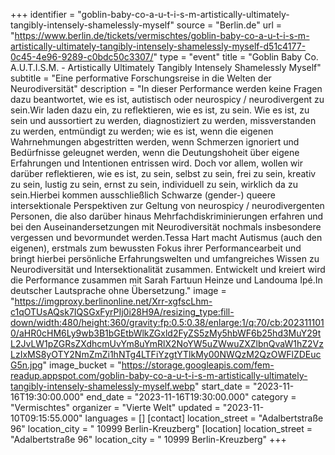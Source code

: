 +++
identifier = "goblin-baby-co-a-u-t-i-s-m-artistically-ultimately-tangibly-intensely-shamelessly-myself"
source = "Berlin.de"
url = "https://www.berlin.de/tickets/vermischtes/goblin-baby-co-a-u-t-i-s-m-artistically-ultimately-tangibly-intensely-shamelessly-myself-d51c4177-0c45-4e96-9289-c0bdc50c3307/"
type = "event"
title = "Goblin Baby Co. A.U.T.I.S.M. - Artistically Ultimately Tangibly Intensely Shamelessly Myself"
subtitle = "Eine performative Forschungsreise in die Welten der Neurodiversität"
description = "In dieser Performance werden keine Fragen dazu beantwortet, wie es ist, autistisch oder neurospicy / neurodivergent zu sein.Wir laden dazu ein, zu reflektieren, wie es ist, zu sein. Wie es ist, zu sein und aussortiert zu werden, diagnostiziert zu werden, missverstanden zu werden, entmündigt zu werden; wie es ist, wenn die eigenen Wahrnehmungen abgestritten werden, wenn Schmerzen ignoriert und Bedürfnisse geleugnet werden, wenn die Deutungshoheit über eigene Erfahrungen und Intentionen entrissen wird. Doch vor allem, wollen wir darüber reflektieren, wie es ist, zu sein, selbst zu sein, frei zu sein, kreativ zu sein, lustig zu sein, ernst zu sein, individuell zu sein, wirklich da zu sein.Hierbei kommen ausschließlich Schwarze (gender-) queere intersektionale Perspektiven zur Geltung von neurospicy / neurodivergenten Personen, die also darüber hinaus Mehrfachdiskriminierungen erfahren und bei den Auseinandersetzungen mit Neurodiversität nochmals insbesondere vergessen und bevormundet werden.Tessa Hart macht Autismus (auch den eigenen), erstmals zum bewussten Fokus ihrer Performancearbeit und bringt hierbei persönliche Erfahrungswelten und umfangreiches Wissen zu Neurodiversität und Intersektionalität zusammen. Entwickelt und kreiert wird die Performance zusammen mit Sarah Fartuun Heinze und Landouma Ipé.In deutscher Lautsprache ohne Übersetzung."
image = "https://imgproxy.berlinonline.net/Xrr-xgfscLhm-c1qOTUsAQsk7IQSGxFyrPIj0i28H9A/resizing_type:fill-down/width:480/height:360/gravity:fp:0.5:0.38/enlarge:1/q:70/cb:2023111010/aHR0cHM6Ly9wb3B1bGEtbWlkZGxld2FyZS5zMy5hbWF6b25hd3MuY29tL2JvLW1pZGRsZXdhcmUvYm8uYmRlX2NoYW5uZWwuZXZlbnQvaW1hZ2VzLzIxMS8yOTY2NmZmZi1hNTg4LTFiYzgtYTlkMy00NWQzM2QzOWFlZDEucG5n.jpg"
image_bucket = "https://storage.googleapis.com/fem-readup.appspot.com/goblin-baby-co-a-u-t-i-s-m-artistically-ultimately-tangibly-intensely-shamelessly-myself.webp"
start_date = "2023-11-16T19:30:00.000"
end_date = "2023-11-16T19:30:00.000"
category = "Vermischtes"
organizer = "Vierte Welt"
updated = "2023-11-10T09:15:55.000"
languages = []
[contact]
location_street = "Adalbertstraße 96"
location_city = " 10999 Berlin-Kreuzberg"
[location]
location_street = "Adalbertstraße 96"
location_city = " 10999 Berlin-Kreuzberg"
+++